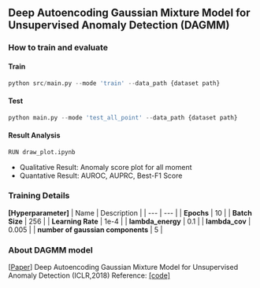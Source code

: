 ## Deep Autoencoding Gaussian Mixture Model for Unsupervised Anomaly Detection (DAGMM)


### How to train and evaluate
#### Train 
```python
python src/main.py --mode 'train' --data_path {dataset path}
```


#### Test 
```python
python main.py --mode 'test_all_point' --data_path {dataset path}
```

#### Result Analysis
```python
RUN draw_plot.ipynb
```
- Qualitative Result: Anomaly score plot for all moment
- Quantative Result: AUROC, AUPRC, Best-F1 Score


### Training Details

**[Hyperparameter]**
| Name | Description |
| ---  |  --- | 
| **Epochs** | 10 |
| **Batch Size** | 256 |
| **Learning Rate** | 1e-4 |
| **lambda_energy** | 0.1 |
| **lambda_cov** | 0.005 |
| **number of gaussian components** | 5 |


### About DAGMM model
[[Paper](https://bzong.github.io/doc/iclr18-dagmm.pdf)] Deep Autoencoding Gaussian Mixture Model for Unsupervised Anomaly Detection (ICLR,2018)
Reference: [[code]](https://github.com/lixiangwang/DAGMM-pytorch)
